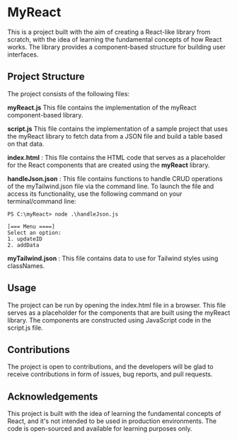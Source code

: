 # MyReact

This is a project built with the aim of creating a React-like library from scratch, with the idea of learning the fundamental concepts of how React works. The library provides a component-based structure for building user interfaces.

## Project Structure

The project consists of the following files:

**myReact.js** This file contains the implementation of the myReact component-based library.

**script.js** This file contains the implementation of a sample project that uses the myReact library to fetch data from a JSON file and build a table based on that data.

**index.html** : This file contains the HTML code that serves as a placeholder for the React components that are created using the **myReact** library.

**handleJson.json** : This file contains functions to handle CRUD operations of the myTailwind.json file via the command line. To launch the file and access its functionality, use the following command on your terminal/command line:
```
PS C:\myReact> node .\handleJson.js 

[=== Menu ====]
Select an option:
1. updateID
2. addData
``` 
**myTailwind.json** : This file contains data to use for Tailwind styles using classNames.

## Usage

The project can be run by opening the index.html file in a browser. This file serves as a placeholder for the components that are built using the myReact library. The components are constructed using JavaScript code in the script.js file.

## Contributions

The project is open to contributions, and the developers will be glad to receive contributions in form of issues, bug reports, and pull requests.

## Acknowledgements

This project is built with the idea of learning the fundamental concepts of React, and it's not intended to be used in production environments. The code is open-sourced and available for learning purposes only.
